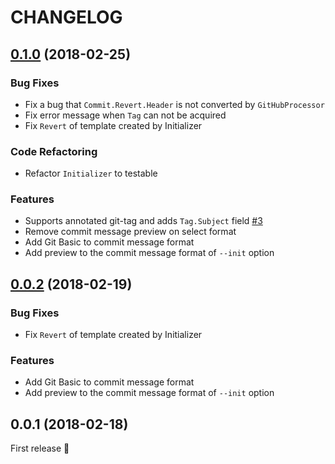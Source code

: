 # CHANGELOG


<a name="0.1.0"></a>
## [0.1.0](https://github.com/git-chglog/git-chglog/compare/0.0.2...0.1.0) (2018-02-25)

### Bug Fixes

* Fix a bug that `Commit.Revert.Header` is not converted by `GitHubProcessor`
* Fix error message when `Tag` can not be acquired
* Fix `Revert` of template created by Initializer

### Code Refactoring

* Refactor `Initializer` to testable

### Features

* Supports annotated git-tag and adds `Tag.Subject` field [#3](https://github.com/git-chglog/git-chglog/issues/3)
* Remove commit message preview on select format
* Add Git Basic to commit message format
* Add preview to the commit message format of `--init` option


<a name="0.0.2"></a>
## [0.0.2](https://github.com/git-chglog/git-chglog/compare/0.0.1...0.0.2) (2018-02-19)

### Bug Fixes

* Fix `Revert` of template created by Initializer

### Features

* Add Git Basic to commit message format
* Add preview to the commit message format of `--init` option


<a name="0.0.1"></a>
## 0.0.1 (2018-02-18)

First release :tada:
